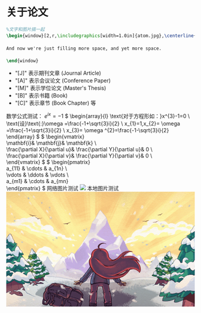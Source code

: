 <!-- <head>
    <script src="https://cdn.mathjax.org/mathjax/latest/MathJax.js?config=TeX-AMS-MML_HTMLorMML" type="text/javascript"></script>
    <script type="text/x-mathjax-config">
        MathJax.Hub.Config({
            tex2jax: {
            skipTags: ['script', 'noscript', 'style', 'textarea', 'pre'],
            inlineMath: [['$','$']]
            }
        });
    </script>
</head> -->

# 关于论文

``` latex
%文字和图片搞一起
\begin{window}[2,r,\includegraphics[width=1.0in]{atom.jpg},\centerline{The Atom}] The \verb+multicol+ package allows using multiple columns without starting a new page.  Using floats is not possible in a columns environment, however with the \verb+picinpar+ package, I can set a picture inside a block of text---just like you one you see here.  Isn't \LaTeX{} cool?

And now we're just filling more space, and yet more space.  

\end{window}
```

- "[J]" 表示期刊文章 (Journal Article)
- "[A]" 表示会议论文 (Conference Paper)
- "[M]" 表示学位论文 (Master's Thesis)
- "[B]" 表示书籍 (Book)
- "[C]" 表示章节 (Book Chapter) 等

数学公式测试：
$e^{ix}=-1$
$
\begin{array}{l} 
  \text{对于方程形如：}x^{3}-1=0 \\ 
  \text{设}\text{:}\omega =\frac{-1+\sqrt{3}i}{2} \\ 
  x_{1}=1,x_{2}= \omega =\frac{-1+\sqrt{3}i}{2} \\ 
  x_{3}= \omega ^{2}=\frac{-1-\sqrt{3}i}{2} 
\end{array} 
$
$
\begin{vmatrix}  
  \mathbf{i}& \mathbf{j}& \mathbf{k} \\  
  \frac{\partial X}{\partial u}& \frac{\partial Y}{\partial u}& 0 \\  
  \frac{\partial X}{\partial v}& \frac{\partial Y}{\partial v}& 0 \\  
\end{vmatrix} 
$
$
\begin{pmatrix}  
  a_{11} & \cdots & a_{1n} \\  
  \vdots & \ddots & \vdots \\  
  a_{m1} & \cdots & a_{mn}  
\end{pmatrix} 
$
网络图片测试
<img src="https://i2.wp.com/indianaiproduction.com/wp-content/uploads/2019/09/24-seaborn-heatmap-correlation.png?resize=768%2C473&ssl=1">
本地图片测试
<img src="/images/wp4578859.png">

